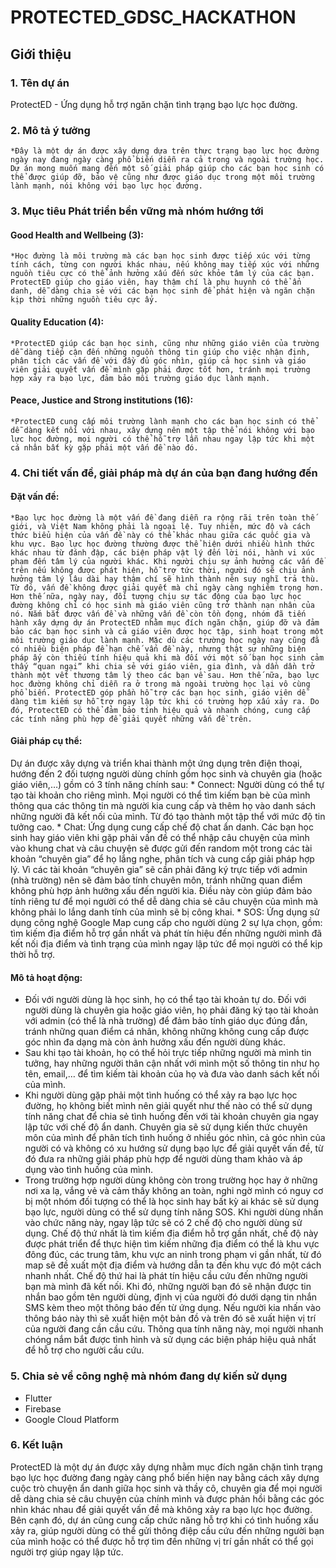 # PROTECTED_GDSC_HACKATHON

## Giới thiệu

### 1. Tên dự án
ProtectED - Ứng dụng hỗ trợ ngăn chặn tình trạng bạo lực học đường.

### 2. Mô tả ý tưởng
	*Đây là một dự án được xây dựng dựa trên thực trạng bạo lực học đường ngày nay đang ngày càng phổ biến diễn ra cả trong và ngoài trường học. Dự án mong muốn mang đến một số giải pháp giúp cho các bạn học sinh có thể được giúp đỡ, bảo vệ cũng như được giáo dục trong một môi trường lành mạnh, nói không với bạo lực học đường.

### 3. Mục tiêu Phát triển bền vững mà nhóm hướng tới
#### Good Health and Wellbeing (3): 
	*Học đường là môi trường mà các bạn học sinh được tiếp xúc với từng tính cách, từng con người khác nhau, nếu không may tiếp xúc với những nguồn tiêu cực có thể ảnh hưởng xấu đến sức khỏe tâm lý của các bạn. ProtectED giúp cho giáo viên, hay thậm chí là phụ huynh có thể ẩn danh, dễ dàng chia sẻ với các bạn học sinh để phát hiện và ngăn chặn kịp thời những nguồn tiêu cực ấy. 
#### Quality Education (4): 
	*ProtectED giúp các bạn học sinh, cũng như những giáo viên của trường dễ dàng tiếp cận đến những nguồn thông tin giúp cho việc nhận định, phân tích các vấn đề với đầy đủ góc nhìn, giúp cả học sinh và giáo viên giải quyết vấn đề mình gặp phải được tốt hơn, tránh mọi trường hợp xảy ra bạo lực, đảm bảo môi trường giáo dục lành mạnh. 
#### Peace, Justice and Strong institutions (16):
	*ProtectED cung cấp môi trường lành mạnh cho các bạn học sinh có thể dễ dàng kết nối với nhau, xây dựng nên một tập thể nói không với bạo lực học đường, mọi người có thể hỗ trợ lẫn nhau ngay lập tức khi một cá nhân bất kỳ gặp phải một vấn đề nào đó.


### 4. Chi tiết vấn đề, giải pháp mà dự án của bạn đang hướng đến 
#### Đặt vấn đề:
	*Bạo lực học đường là một vấn đề đang diễn ra rộng rãi trên toàn thế giới, và Việt Nam không phải là ngoại lệ. Tuy nhiên, mức độ và cách thức biểu hiện của vấn đề này có thể khác nhau giữa các quốc gia và khu vực. Bạo lực học đường thường được thể hiện dưới nhiều hình thức khác nhau từ đánh đập, các biện pháp vật lý đến lời nói, hành vi xúc phạm đến tâm lý của người khác. Khi người chịu sự ảnh hưởng các vấn đề trên nếu không được phát hiện, hỗ trợ tức thời, người đó sẽ chịu ảnh hưởng tâm lý lâu dài hay thậm chí sẽ hình thành nên suy nghĩ trả thù. Từ đó, vấn đề không được giải quyết mà chỉ ngày càng nghiêm trọng hơn. Hơn thế nữa, ngày nay, đối tượng chịu sự tác động của bạo lực học đường không chỉ có học sinh mà giáo viên cũng trở thành nạn nhân của nó. Nắm bắt được vấn đề và những vấn đề còn tồn đọng, nhóm đã tiến hành xây dựng dự án ProtectED nhằm mục đích ngăn chặn, giúp đỡ và đảm bảo các bạn học sinh và cả giáo viên được học tập, sinh hoạt trong một môi trường giáo dục lành mạnh. Mặc dù các trường học ngày nay cũng đã có nhiều biện pháp để hạn chế vấn đề này, nhưng thật sự những biện pháp ấy còn thiếu tính hiệu quả khi mà đối với một số bạn học sinh cảm thấy “quan ngại” khi chia sẻ với giáo viên, gia đình, và dần dần trở thành một vết thương tâm lý theo các bạn về sau. Hơn thế nữa, bạo lực học đường không chỉ diễn ra ở trong mà ngoài trường học lại vô cùng phổ biến. ProtectED góp phần hỗ trợ các bạn học sinh, giáo viên dễ dàng tìm kiếm sự hỗ trợ ngay lập tức khi có trường hợp xấu xảy ra. Do đó, ProtectED có thể đảm bảo tính hiệu quả và nhanh chóng, cung cấp các tính năng phù hợp để giải quyết những vấn đề trên.
#### Giải pháp cụ thể: 
Dự án được xây dựng và triển khai thành một ứng dụng trên điện thoại, hướng đến 2 đối tượng người dùng chính gồm học sinh và chuyên gia (hoặc giáo viên,…) gồm có 3 tính năng chính sau:
	* Connect: Người dùng có thể tự tạo tài khoản cho riêng mình. Mọi người có thể tìm kiếm bạn bè của mình thông qua các thông tin mà người kia cung cấp và thêm họ vào danh sách những người đã kết nối của mình. Từ đó tạo thành một tập thể với mức độ tin tưởng cao.
	* Chat: Ứng dụng cung cấp chế độ chat ẩn danh. Các bạn học sinh hay giáo viên khi gặp phải vấn đề có thể nhập câu chuyện của mình vào khung chat và câu chuyện sẽ được gửi đến random một trong các tài khoản “chuyên gia” để họ lắng nghe, phân tích và cung cấp giải pháp hợp lý. Vì các tài khoản “chuyên gia” sẽ cần phải đăng ký trực tiếp với admin (nhà trường) nên sẽ đảm bảo tính chuyên môn, tránh những quan điểm không phù hợp ảnh hưởng xấu đến người kia. Điều này còn giúp đảm bảo tính riêng tư để mọi người có thể dễ dàng chia sẻ câu chuyện của mình mà không phải lo lắng danh tính của mình sẽ bị công khai. 
	* SOS: Ứng dụng sử dụng công nghệ Google Map cung cấp cho người dùng 2 sự lựa chọn, gồm: tìm kiếm địa điểm hỗ trợ gần nhất và phát tín hiệu đến những người mình đã kết nối địa điểm và tình trạng của mình ngay lập tức để mọi người có thể kịp thời hỗ trợ.
#### Mô tả hoạt động:
  *	Đối với người dùng là học sinh, họ có thể tạo tài khoản tự do. Đối với người dùng là chuyên gia hoặc giáo viên, họ phải đăng ký tạo tài khoản với admin (có thể là nhà trường) để đảm bảo tính giáo dục đúng đắn, tránh những quan điểm cá nhân, không những không cung cấp được góc nhìn đa dạng mà còn ảnh hưởng xấu đến người dùng khác.
  *	Sau khi tạo tài khoản, họ có thể hỏi trực tiếp những người mà mình tin tưởng, hay những người thân cận nhất với mình một số thông tin như họ tên, email,… để tìm kiếm tài khoản của họ và đưa vào danh sách kết nối của mình.
  *	Khi người dùng gặp phải một tình huống có thể xảy ra bạo lực học đường, họ không biết mình nên giải quyết như thế nào có thể sử dụng tính năng chat để chia sẻ tình huống đến với tài khoản chuyên gia ngay lập tức với chế độ ẩn danh. Chuyên gia sẽ sử dụng kiến thức chuyên môn của mình để phân tích tình huống ở nhiều góc nhìn, cả góc nhìn của người có và không có xu hướng sử dụng bạo lực để giải quyết vấn đề, từ đó đưa ra những giải pháp phù hợp để người dùng tham khảo và áp dụng vào tình huống của mình. 
  *	Trong trường hợp người dùng không còn trong trường học hay ở những nơi xa lạ, vắng vẻ và cảm thấy không an toàn, nghi ngờ mình có nguy cơ bị một nhóm đối tượng có thể là học sinh hay bất kỳ ai khác sẽ sử dụng bạo lực, người dùng có thể sử dụng tính năng SOS. Khi người dùng nhấn vào chức năng này, ngay lập tức sẽ có 2 chế độ cho người dùng sử dụng. Chế độ thứ nhất là tìm kiếm địa điểm hỗ trợ gần nhất, chế độ này được phát triển để thực hiện tìm kiếm những địa điểm có thể là khu vực đông đúc, các trung tâm, khu vực an ninh trong phạm vi gần nhất, từ đó map sẽ đề xuất một địa điểm và hướng dẫn ta đến khu vực đó một cách nhanh nhất. Chế độ thứ hai là phát tín hiệu cầu cứu đến những người bạn mà mình đã kết nối. Khi đó, những người bạn đó sẽ nhận được tin nhắn bao gồm tên người dùng, định vị của người đó dưới dạng tin nhắn SMS kèm theo một thông báo đến từ ứng dụng. Nếu người kia nhấn vào thông báo này thì sẽ xuất hiện một bản đồ và trên đó sẽ xuất hiện vị trí của người đang cần cầu cứu. Thông qua tính năng này, mọi người nhanh chóng nắm bắt được tình hình và sử dụng các biện pháp hiệu quả nhất để hỗ trợ cho người cầu cứu.

### 5. Chia sẻ về công nghệ mà nhóm đang dự kiến sử dụng
  * Flutter 
  * Firebase
  * Google Cloud Platform	

### 6. Kết luận
ProtectED là một dự án được xây dựng nhằm mục đích ngăn chặn tình trạng bạo lực học đường đang ngày càng phổ biến hiện nay bằng cách xây dựng cuộc trò chuyện ẩn danh giữa học sinh và thầy cô, chuyên gia để mọi người dễ dàng chia sẻ câu chuyện của chính mình và được phản hồi bằng các góc nhìn khác nhau để giải quyết vấn đề mà không xảy ra bạo lực học đường. Bên cạnh đó, dự án cũng cung cấp chức năng hỗ trợ khi có tình huống xấu xảy ra, giúp người dùng có thể gửi thông điệp cầu cứu đến những người bạn của mình hoặc có thể được hỗ trợ tìm đến những vị trí gần nhất có thể gọi người trợ giúp ngay lập tức.
